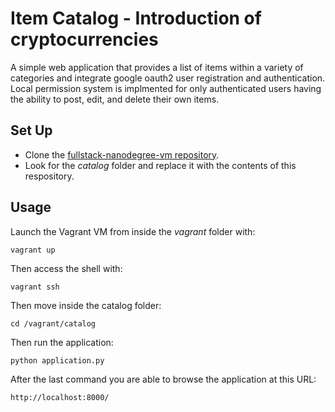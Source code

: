 # Item Catalog - Introduction of cryptocurrencies

A simple web application that provides a list of items within a variety of categories and integrate google oauth2 user registration and authentication. Local permission system is implmented for only authenticated users having the ability to post, edit, and delete their own items.

## Set Up

- Clone the [fullstack-nanodegree-vm repository](https://github.com/udacity/fullstack-nanodegree-vm).
- Look for the _catalog_ folder and replace it with the contents of this respository.

## Usage

Launch the Vagrant VM from inside the _vagrant_ folder with:

`vagrant up`

Then access the shell with:

`vagrant ssh`

Then move inside the catalog folder:

`cd /vagrant/catalog`

Then run the application:

`python application.py`

After the last command you are able to browse the application at this URL:

`http://localhost:8000/`
